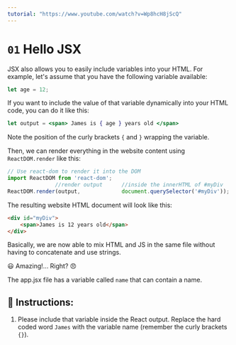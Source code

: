 ```yaml
---
tutorial: "https://www.youtube.com/watch?v=Wp8hcH8jScQ"
---
```


# `01` Hello JSX

JSX also allows you to easily include variables into your HTML. For example, let's assume that you have the following variable available:

```js
let age = 12;
```

If you want to include the value of that variable dynamically into your HTML code, you can do it like this:

```jsx
let output = <span> James is { age } years old </span>
```

Note the position of the curly brackets `{` and `}` wrapping the variable.

Then, we can render everything in the website content using `ReactDOM.render` like this:

```jsx
// Use react-dom to render it into the DOM
import ReactDOM from 'react-dom';
               //render output      //inside the innerHTML of #myDiv
ReactDOM.render(output,             document.querySelector('#myDiv'));
```

The resulting website HTML document will look like this:

```html
<div id="myDiv">
    <span>James is 12 years old</span>
</div>
```

Basically, we are now able to mix HTML and JS in the same file without having to concatenate and use strings.

 😃  Amazing!... Right?  😠

The app.jsx file has a variable called `name` that can contain a name.

## 📝 Instructions:

1. Please include that variable inside the React output. Replace the hard coded word `James` with the variable name (remember the curly brackets `{}`).

